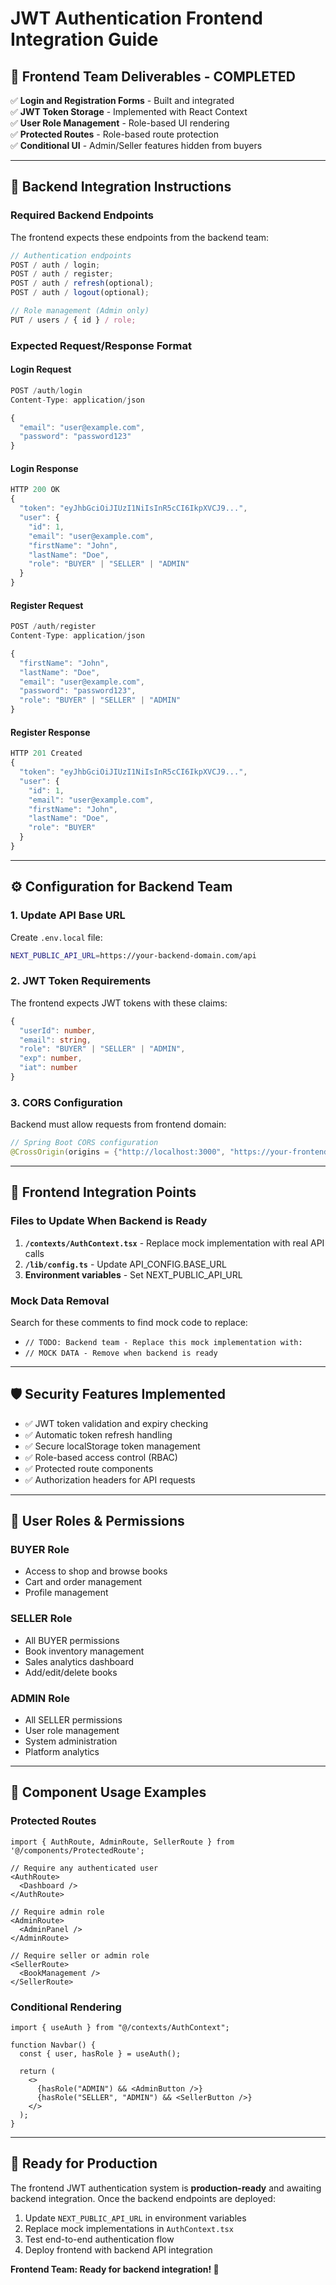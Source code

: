 # JWT Authentication Frontend Integration Guide

## 🎯 **Frontend Team Deliverables - COMPLETED**

✅ **Login and Registration Forms** - Built and integrated  
✅ **JWT Token Storage** - Implemented with React Context  
✅ **User Role Management** - Role-based UI rendering  
✅ **Protected Routes** - Role-based route protection  
✅ **Conditional UI** - Admin/Seller features hidden from buyers

---

## 🔗 **Backend Integration Instructions**

### **Required Backend Endpoints**

The frontend expects these endpoints from the backend team:

```typescript
// Authentication endpoints
POST / auth / login;
POST / auth / register;
POST / auth / refresh(optional);
POST / auth / logout(optional);

// Role management (Admin only)
PUT / users / { id } / role;
```

### **Expected Request/Response Format**

#### **Login Request**

```typescript
POST /auth/login
Content-Type: application/json

{
  "email": "user@example.com",
  "password": "password123"
}
```

#### **Login Response**

```typescript
HTTP 200 OK
{
  "token": "eyJhbGciOiJIUzI1NiIsInR5cCI6IkpXVCJ9...",
  "user": {
    "id": 1,
    "email": "user@example.com",
    "firstName": "John",
    "lastName": "Doe",
    "role": "BUYER" | "SELLER" | "ADMIN"
  }
}
```

#### **Register Request**

```typescript
POST /auth/register
Content-Type: application/json

{
  "firstName": "John",
  "lastName": "Doe",
  "email": "user@example.com",
  "password": "password123",
  "role": "BUYER" | "SELLER" | "ADMIN"
}
```

#### **Register Response**

```typescript
HTTP 201 Created
{
  "token": "eyJhbGciOiJIUzI1NiIsInR5cCI6IkpXVCJ9...",
  "user": {
    "id": 1,
    "email": "user@example.com",
    "firstName": "John",
    "lastName": "Doe",
    "role": "BUYER"
  }
}
```

---

## ⚙️ **Configuration for Backend Team**

### **1. Update API Base URL**

Create `.env.local` file:

```bash
NEXT_PUBLIC_API_URL=https://your-backend-domain.com/api
```

### **2. JWT Token Requirements**

The frontend expects JWT tokens with these claims:

```typescript
{
  "userId": number,
  "email": string,
  "role": "BUYER" | "SELLER" | "ADMIN",
  "exp": number,
  "iat": number
}
```

### **3. CORS Configuration**

Backend must allow requests from frontend domain:

```java
// Spring Boot CORS configuration
@CrossOrigin(origins = {"http://localhost:3000", "https://your-frontend-domain.com"})
```

---

## 🔄 **Frontend Integration Points**

### **Files to Update When Backend is Ready**

1. **`/contexts/AuthContext.tsx`** - Replace mock implementation with real API calls
2. **`/lib/config.ts`** - Update API_CONFIG.BASE_URL
3. **Environment variables** - Set NEXT_PUBLIC_API_URL

### **Mock Data Removal**

Search for these comments to find mock code to replace:

- `// TODO: Backend team - Replace this mock implementation with:`
- `// MOCK DATA - Remove when backend is ready`

---

## 🛡️ **Security Features Implemented**

- ✅ JWT token validation and expiry checking
- ✅ Automatic token refresh handling
- ✅ Secure localStorage token management
- ✅ Role-based access control (RBAC)
- ✅ Protected route components
- ✅ Authorization headers for API requests

---

## 🎨 **User Roles & Permissions**

### **BUYER Role**

- Access to shop and browse books
- Cart and order management
- Profile management

### **SELLER Role**

- All BUYER permissions
- Book inventory management
- Sales analytics dashboard
- Add/edit/delete books

### **ADMIN Role**

- All SELLER permissions
- User role management
- System administration
- Platform analytics

---

## 📱 **Component Usage Examples**

### **Protected Routes**

```tsx
import { AuthRoute, AdminRoute, SellerRoute } from '@/components/ProtectedRoute';

// Require any authenticated user
<AuthRoute>
  <Dashboard />
</AuthRoute>

// Require admin role
<AdminRoute>
  <AdminPanel />
</AdminRoute>

// Require seller or admin role
<SellerRoute>
  <BookManagement />
</SellerRoute>
```

### **Conditional Rendering**

```tsx
import { useAuth } from "@/contexts/AuthContext";

function Navbar() {
  const { user, hasRole } = useAuth();

  return (
    <>
      {hasRole("ADMIN") && <AdminButton />}
      {hasRole("SELLER", "ADMIN") && <SellerButton />}
    </>
  );
}
```

---

## 🚀 **Ready for Production**

The frontend JWT authentication system is **production-ready** and awaiting backend integration. Once the backend endpoints are deployed:

1. Update `NEXT_PUBLIC_API_URL` in environment variables
2. Replace mock implementations in `AuthContext.tsx`
3. Test end-to-end authentication flow
4. Deploy frontend with backend API integration

**Frontend Team: Ready for backend integration! 🎉**
